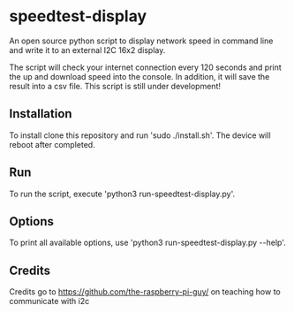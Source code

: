 # speedtest-display
An open source python script to display network speed in command line and write it to an external I2C 16x2 display.

The script will check your internet connection every 120 seconds and print the up and download speed into the console. In addition, it will save the result into a csv file.
This script is still under development!

## Installation
To install clone this repository and run 'sudo ./install.sh'. The device will reboot after completed. 

## Run
To run the script, execute 'python3 run-speedtest-display.py'.

## Options
To print all available options, use 'python3 run-speedtest-display.py --help'.

## Credits
Credits go to https://github.com/the-raspberry-pi-guy/ on teaching how to communicate with i2c
